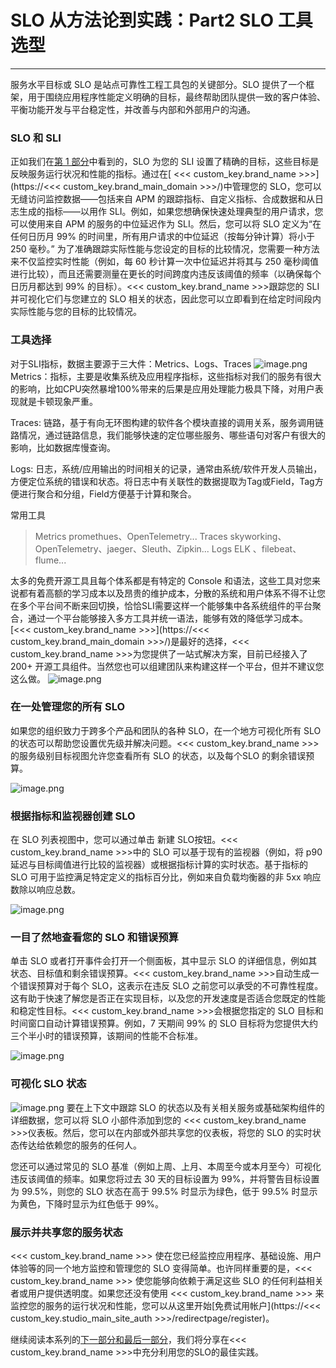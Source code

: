 # SLO 从方法论到实践：Part2 SLO 工具选型

---

服务水平目标或 SLO 是站点可靠性工程工具包的关键部分。SLO 提供了一个框架，用于围绕应用程序性能定义明确的目标，最终帮助团队提供一致的客户体验、平衡功能开发与平台稳定性，并改善与内部和外部用户的沟通。

### SLO 和 SLI
正如我们在[第 1 部分](slo-part1.md)中看到的，SLO 为您的 SLI 设置了精确的目标，这些目标是反映服务运行状况和性能的指标。通过在[ <<< custom_key.brand_name >>>](https://<<< custom_key.brand_main_domain >>>/)中管理您的 SLO，您可以无缝访问监控数据——包括来自 APM 的跟踪指标、自定义指标、合成数据和从日志生成的指标——以用作 SLI。例如，如果您想确保快速处理典型的用户请求，您可以使用来自 APM 的服务的中位延迟作为 SLI。然后，您可以将 SLO 定义为“在任何日历月 99% 的时间里，所有用户请求的中位延迟（按每分钟计算）将小于 250 毫秒。”
为了准确跟踪实际性能与您设定的目标的比较情况，您需要一种方法来不仅监控实时性能（例如，每 60 秒计算一次中位延迟并将其与 250 毫秒阈值进行比较），而且还需要测量在更长的时间跨度内违反该阈值的频率（以确保每个日历月都达到 99% 的目标）。<<< custom_key.brand_name >>>跟踪您的 SLI 并可视化它们与您建立的 SLO 相关的状态，因此您可以立即看到在给定时间段内实际性能与您的目标的比较情况。

### 工具选择
对于SLI指标，数据主要源于三大件：Metrics、Logs、Traces
![image.png](../images/opentelemetry-observable-2.png)
Metrics：指标，主要是收集系统及应用程序指标，这些指标对我们的服务有很大的影响，比如CPU突然暴增100%带来的后果是应用处理能力极具下降，对用户表现就是卡顿现象严重。

Traces: 链路，基于有向无环图构建的软件各个模块直接的调用关系，服务调用链路情况，通过链路信息，我们能够快速的定位哪些服务、哪些语句对客户有很大的影响，比如数据库慢查询。

Logs: 日志，系统/应用输出的时间相关的记录，通常由系统/软件开发人员输出，方便定位系统的错误和状态。将日志中有关联性的数据提取为Tag或Field，Tag方便进行聚合和分组，Field方便基于计算和聚合。

常用工具
> Metrics
> promethues、OpenTelemetry...
> Traces
> skyworking、OpenTelemetry、jaeger、Sleuth、Zipkin...
> Logs
> ELK 、filebeat、flume...


太多的免费开源工具且每个体系都是有特定的 Console 和语法，这些工具对您来说都有着高额的学习成本以及昂贵的维护成本，分散的系统和用户体系不得不让您在多个平台间不断来回切换，恰恰SLI需要这样一个能够集中各系统组件的平台聚合，通过一个平台能够接入多方工具并统一语法，能够有效的降低学习成本。[<<< custom_key.brand_name >>>](https://<<< custom_key.brand_main_domain >>>/)是最好的选择，<<< custom_key.brand_name >>>为您提供了一站式解决方案，目前已经接入了 200+ 开源工具组件。当然您也可以组建团队来构建这样一个平台，但并不建议您这么做。
![image.png](../images/opentelemetry-observable-3.png)

### 在一处管理您的所有 SLO
如果您的组织致力于跨多个产品和团队的各种 SLO，在一个地方可视化所有 SLO 的状态可以帮助您设置优先级并解决问题。<<< custom_key.brand_name >>>的服务级别目标视图允许您查看所有 SLO 的状态，以及每个SLO 的剩余错误预算。

![image.png](../images/opentelemetry-observable-4.png)


### 根据指标和监视器创建 SLO

在 SLO 列表视图中，您可以通过单击 新建 SLO按钮。<<< custom_key.brand_name >>>中的 SLO 可以基于现有的监视器（例如，将 p90 延迟与目标阈值进行比较的监视器）或根据指标计算的实时状态。基于指标的 SLO 可用于监控满足特定定义的指标百分比，例如来自负载均衡器的非 5xx 响应数除以响应总数。

![image.png](../images/opentelemetry-observable-5.png)

### 一目了然地查看您的 SLO 和错误预算

单击 SLO 或者打开事件会打开一个侧面板，其中显示 SLO 的详细信息，例如其状态、目标值和剩余错误预算。<<< custom_key.brand_name >>>自动生成一个错误预算对于每个 SLO，这表示在违反 SLO 之前您可以承受的不可靠性程度。这有助于快速了解您是否正在实现目标，以及您的开发速度是否适合您既定的性能和稳定性目标。<<< custom_key.brand_name >>>会根据您指定的 SLO 目标和时间窗口自动计算错误预算。例如，7 天期间 99% 的 SLO 目标将为您提供大约三个半小时的错误预算，该期间的性能不合标准。

![image.png](../images/opentelemetry-observable-6.png)

### 可视化 SLO 状态

![image.png](../images/opentelemetry-observable-7.png)	要在上下文中跟踪 SLO 的状态以及有关相关服务或基础架构组件的详细数据，您可以将 SLO 小部件添加到您的 <<< custom_key.brand_name >>>仪表板。然后，您可以在内部或外部共享您的仪表板，将您的 SLO 的实时状态传达给依赖您的服务的任何人。

您还可以通过常见的 SLO 基准（例如上周、上月、本周至今或本月至今）可视化违反该阈值的频率。如果您将过去 30 天的目标设置为 99%，并将警告目标设置为 99.5%，则您的 SLO 状态在高于 99.5% 时显示为绿色，低于 99.5% 时显示为黄色，下降时显示为红色低于 99%。

### 展示并共享您的服务状态

<<< custom_key.brand_name >>> 使在您已经监控应用程序、基础设施、用户体验等的同一个地方监控和管理您的 SLO 变得简单。也许同样重要的是，<<< custom_key.brand_name >>> 使您能够向依赖于满足这些 SLO 的任何利益相关者或用户提供透明度。如果您还没有使用 <<< custom_key.brand_name >>> 来监控您的服务的运行状况和性能，您可以从这里开始[免费试用帐户](https://<<< custom_key.studio_main_site_auth >>>/redirectpage/register)。

继续阅读本系列的[下一部分和最后一部分](slo-part3.md)，我们将分享在<<< custom_key.brand_name >>>中充分利用您的SLO的最佳实践。




